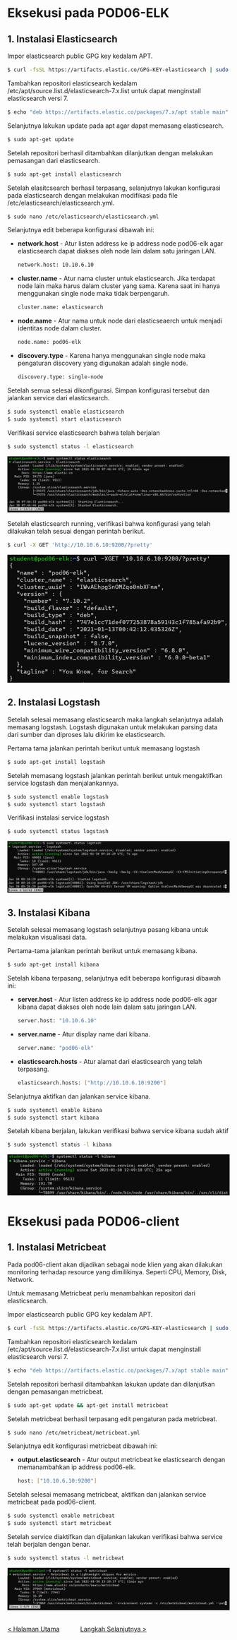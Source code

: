 # Eksekusi pada POD06-ELK

## 1. Instalasi Elasticsearch
Impor elasticsearch public GPG key kedalam APT.

```sh
$ curl -fsSL https://artifacts.elastic.co/GPG-KEY-elasticsearch | sudo apt-key add -
```
Tambahkan repositori elasticsearch kedalam /etc/apt/source.list.d/elasticsearch-7.x.list untuk dapat menginstall elasticsearch versi 7.
```sh
$ echo "deb https://artifacts.elastic.co/packages/7.x/apt stable main" | sudo tee -a /etc/apt/sources.list.d/elastic-7.x.list
```
Selanjutnya lakukan update pada apt agar dapat memasang elasticsearch.
```sh
$ sudo apt-get update
```
Setelah repositori berhasil ditambahkan dilanjutkan dengan melakukan pemasangan dari elasticsearch.
```sh
$ sudo apt-get install elasticsearch
```
Setelah elasitcsearch berhasil terpasang, selanjutnya lakukan konfigurasi pada elasticsearch dengan melakukan modifikasi pada file /etc/elasticsearch/elasticsearch.yml.

```sh
$ sudo nano /etc/elasticsearch/elasticsearch.yml
```
Selanjutnya edit beberapa konfigurasi dibawah ini:
- **network.host** - Atur listen address ke ip address node pod06-elk agar elasticsearch dapat diakses oleh node lain dalam satu jaringan LAN.
  ```sh
  network.host: 10.10.6.10
  ```
- **cluster.name** - Atur nama cluster untuk elasticsearch. Jika terdapat node lain maka harus dalam cluster yang sama. Karena saat ini hanya menggunakan single node maka tidak berpengaruh.
  ```sh
  cluster.name: elasticsearch
  ```
- **node.name** - Atur nama untuk node dari elasticseaerch untuk menjadi identitas node dalam cluster.
  ```sh
  node.name: pod06-elk
- **discovery.type** - Karena hanya menggunakan single node maka pengaturan discovery yang digunakan adalah single node.
   ```sh
   discovery.type: single-node
   ```

Setelah semua selesai dikonfigurasi. Simpan konfigurasi tersebut dan jalankan service dari elasticsearch.
```sh
$ sudo systemctl enable elasticsearch
$ sudo systemctl start elasticsearch
```
Verifikasi service elasticsearch bahwa telah berjalan
```sh
$ sudo systemctl status -l elasticsearch
```
![Verifikasi](capture/verifikasi-status-elasticsearch.png)

Setelah elasticsearch running, verifikasi bahwa konfigurasi yang telah dilakukan telah sesuai dengan perintah berikut.

```sh
$ curl -X GET 'http://10.10.6.10:9200/?pretty'
```
![Verifikasi](capture/verifikasi-instalasi-elasticsearch.png)

## 2. Instalasi Logstash

Setelah selesai memasang elasticsearch maka langkah selanjutnya adalah memasang logstash. Logstash digunakan untuk melakukan parsing data dari sumber dan diproses lalu dikirim ke elasticsearch.

Pertama tama jalankan perintah berikut untuk memasang logstash

```sh
$ sudo apt-get install logstash
```
Setelah memasang logstash jalankan perintah berikut untuk mengaktifkan service logstash dan menjalankannya.

```sh
$ sudo systemctl enable logstash
$ sudo systemctl start logstash
```
Verifikasi instalasi service logstash
```sh
$ sudo systemctl status logstash
```
![Verifikasi](capture/verifikasi-status-logstash.png)

## 3. Instalasi Kibana

Setelah selesai memasang logstash selanjutnya pasang kibana untuk melakukan visualisasi data.

Pertama-tama jalankan perintah berikut untuk memasang kibana.
```sh
$ sudo apt-get install kibana
```
Setelah kibana terpasang, selanjutnya edit beberapa konfigurasi dibawah ini:
- **server.host** - Atur listen address ke ip address node pod06-elk agar kibana dapat diakses oleh node lain dalam satu jaringan LAN.
  ```sh
  server.host: "10.10.6.10"
  ```
- **server.name** - Atur display name dari kibana.
  ```sh
  server.name: "pod06-elk"
  ```
- **elasticsearch.hosts** - Atur alamat dari elasticsearch yang telah terpasang.
  ```sh
  elasticsearch.hosts: ["http://10.10.6.10:9200"]
  ```

Selanjutnya aktifkan dan jalankan service kibana.
```sh
$ sudo systemctl enable kibana
$ sudo systemctl start kibana
```
Setelah kibana berjalan, lakukan verifikasi bahwa service kibana sudah aktif
```sh
$ sudo systemctl status -l kibana
```
![Verifikasi](capture/verifikasi-status-kibana.png)

# Eksekusi pada POD06-client
 
## 1. Instalasi Metricbeat
Pada pod06-client akan dijadikan sebagai node klien yang akan dilakukan monitoring terhadap resource yang dimilikinya. Seperti CPU, Memory, Disk, Network.

Untuk memasang Metricbeat perlu menambahkan repositori dari elasticsearch.

Impor elasticsearch public GPG key kedalam APT.
```sh
$ curl -fsSL https://artifacts.elastic.co/GPG-KEY-elasticsearch | sudo apt-key add -
```
Tambahkan repositori elasticsearch kedalam /etc/apt/source.list.d/elasticsearch-7.x.list untuk dapat menginstall elasticsearch versi 7.
```sh
$ echo "deb https://artifacts.elastic.co/packages/7.x/apt stable main" | sudo tee -a /etc/apt/sources.list.d/elastic-7.x.list
```
Setelah repositori berhasil ditambahkan lakukan update dan dilanjutkan dengan pemasangan metricbeat.

```sh
$ sudo apt-get update && apt-get install metricbeat
```

Setelah metricbeat berhasil terpasang edit pengaturan pada metricbeat.

```sh
$ sudo nano /etc/metricbeat/metricbeat.yml
```
Selanjutnya edit konfigurasi metricbeat dibawah ini:
- **output.elasticsearch** - Atur output metricbeat ke elasticsearch dengan memanambahkan ip address pod06-elk.
  ```sh
  host: ["10.10.6.10:9200"]
  ```
Setelah selesai memasang metricbeat, aktifkan dan jalankan service metricbeat pada pod06-client.

```sh
$ sudo systemctl enable metricbeat
$ sudo systemctl start metricbeat
```
Setelah service diaktifkan dan dijalankan lakukan verifikasi bahwa service telah berjalan dengan benar.

```sh
$ sudo systemctl status -l metricbeat
```
![Verifikasi](capture/verifikasi-status-metricbeat.png)</br></br>

[< Halaman Utama](https://github.com/bagaswibowo25/elk-lab/blob/master/README.md) &nbsp;&nbsp;&nbsp;&nbsp;&nbsp;&nbsp;&nbsp;&nbsp;&nbsp;&nbsp; [Langkah Selanjutnya >](https://github.com/bagaswibowo25/elk-lab/blob/master/Metricbeat.md)